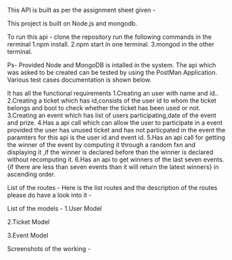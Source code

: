 This API is built as per the assignment sheet given  -

This project is built on Node.js and mongodb.

To run this api - clone the repository
run the following commands in the rerminal
1.npm install.
2.npm start in one terminal.
3.mongod in the other terminal.

Ps- Provided Node and MongoDB is intalled in the system.
The api which was asked to be created can be tested by using the PostMan Application.
Various test cases documentation is shown below.

It has all the functional requirements 
1.Creating an user with name and id..
2.Creating a ticket which has id,consists of the user id to whom the ticket belongs and bool to check whether the ticket has been used or not.
3.Creating an event which has list of users participating,date of the event and prize.
4.Has a api call which can allow the user to participate in a event provided the user has unused ticket and has not particpated in the event the paramters for this api is the user id and event id.
5.Has an api call for getting the winner of the event by computing it through a random fxn  and displaying it ,if the winner is declared before than the winner is declared without recomputing it.
6.Has an api to get winners of the last seven events.{if there are less than seven events than it will return the latest winners} in ascending order.

List of the routes -
Here is the list routes and the description of the routes please do have a look into it -



List of the models -
1.User Model

2.Ticket Model

3.Event Model



Screenshots of the working -